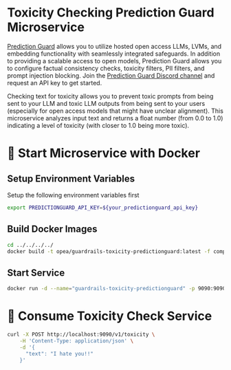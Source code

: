 # Toxicity Checking Prediction Guard Microservice

[Prediction Guard](https://docs.predictionguard.com) allows you to utilize hosted open access LLMs, LVMs, and embedding functionality with seamlessly integrated safeguards. In addition to providing a scalable access to open models, Prediction Guard allows you to configure factual consistency checks, toxicity filters, PII filters, and prompt injection blocking. Join the [Prediction Guard Discord channel](https://discord.gg/TFHgnhAFKd) and request an API key to get started.

Checking text for toxicity allows you to prevent toxic prompts from being sent to your LLM and toxic LLM outputs from being sent to your users (especially for open access models that might have unclear alignment). This microservice analyzes input text and returns a float number (from 0.0 to 1.0) indicating a level of toxicity (with closer to 1.0 being more toxic).

# 🚀 Start Microservice with Docker

## Setup Environment Variables

Setup the following environment variables first

```bash
export PREDICTIONGUARD_API_KEY=${your_predictionguard_api_key}
```

## Build Docker Images

```bash
cd ../../../../
docker build -t opea/guardrails-toxicity-predictionguard:latest -f comps/guardrails/toxicity_detection/predictionguard/Dockerfile .
```

## Start Service

```bash
docker run -d --name="guardrails-toxicity-predictionguard" -p 9090:9090 -e PREDICTIONGUARD_API_KEY=$PREDICTIONGUARD_API_KEY opea/guardrails-toxicity-predictionguard:latest
```

# 🚀 Consume Toxicity Check Service

```bash
curl -X POST http://localhost:9090/v1/toxicity \
    -H 'Content-Type: application/json' \
    -d '{
      "text": "I hate you!!"
    }'
```
